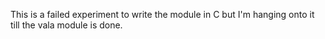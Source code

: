 This is a failed experiment to write the module in C but I'm hanging onto it till the vala module is done.